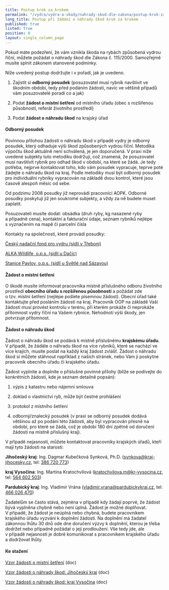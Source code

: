 ```yaml
---
title: Postup krok za krokem
permalink: "/vydra/vydra-a-skody/nahrady-skod-dle-zakona/postup-krok-za-krokem"
long_title: Postup při žádání o náhrady škod krok za krokem
published: true
listed: true
position: 0
layout: single_column_page
---
```

Pokud máte podezření, že vám vznikla škoda na rybách způsobená vydrou
říční, můžete požádat o náhrady škod dle Zákona č. 115/2000. Samozřejmě
musíte splnit zákonem stanovené podmínky.

Níže uvedený postup dodržujte i v pořadí, jak je uvedeno.

1. Zajistit si **odborný posudek** (posuzovatel musí rybník navštívit ve
škodním období, tedy před podáním žádosti, navíc ve většině případů vám
posuzovatelé poradí co a jak)

2. Podat **žádost o místní šetření** od místního úřadu (obec
s rozšířenou působností, referát životního prostředí)

3. Podat **žádost o náhradu škod** na krajský úřad

#### Odborný posudek

Povinnou přílohou žádosti o náhradu škod v případě vydry je odborný
posudek, který odhaduje výši škod způsobených vydrou říční. Metodika
výpočtu škod aktuálně není schválená, je jen doporučená. V praxi níže
uvedené subjekty tuto metodiku dodržují, což znamená, že posuzovatel
musí navštívit rybník pro odhad škod v období, na které se žádá. Je tedy
potřeba, nejprve kontaktovat toho, kdo vám posudek vypracuje, teprve
poté žádejte o náhradu škod na kraj. Podle metodiky musí být odborný
posudek pro individuální rybníky vypracován na základě dvou kontrol,
které jsou časově alespoň měsíc od sebe.

Od podzimu 2008 posudky již neprovádí pracovníci AOPK. Odborné posudky
poskytují již jen soukromé subjekty, a vždy za ně budete muset zaplatit.

Posuzovateli musíte dodat: obsádka (druh ryby, kg nasazené ryby
a případně cena), kontaktní a fakturační údaje, seznam rybníků nejlépe
s vyznačením na mapě či parcelní čísla

Kontakty na společnosti, které provádí posudky:

[Český nadační fond pro vydru (sídlí v Třeboni)][1]

[ALKA Wildlife, o.p.s. (sídlí u Dačic)][2]

[Stanice Pavlov, o.p.s. (sídlí u Světlé nad Sázavou)][3]

#### Žádost o místní šetření

O škodě musíte informovat pracovníka místně příslušného odboru životního
prostředí **obecního úřadu s rozšířenou působností** a požádat zde
o tzv. místní šetření (nejlépe pošlete písemnou žádost). Obecní úřad
také kontaktujte před posláním žádosti na kraj. Pracovník OOP na základě
Vaší žádosti musí provést kontrolu v terénu, při kterém prokáže či
neprokáže přítomnost vydry říční na Vašem rybníce. Nehodnotí výši škody,
jen potvrzuje přítomnost.

#### Žádost o náhradu škod

Žádost o náhradu škod se podává k místně příslušnému **krajskému
úřadu**. V případě, že žádáte o náhradu škod na více rybníků, které se
nachází ve více krajích, musíte poslat na každý kraj žádost zvlášť.
Žádost o náhradu škod si můžete stáhnout například z našich stránek,
nebo Vám ji poskytne pracovník obecního úřadu či krajského úřadu.

Žádost vyplníte a doplníte o příslušné povinné přílohy (blíže se
podívejte do konkrétních žádostí, kde je seznam detailně popsán):

1. výpis z katastru nebo nájemní smlouva

2. doklad o vlastnictví ryb, může být čestné prohlášení

3. protokol z místního šetření

4. odborný/znalecký posudek (v praxi se odborný posudek dodává většinou
   až po podání této žádosti, aby byl vypracován přesně na období, pro
   které se žádá, což je období 180 dní zpětně od doručení žádosti na
   místně příslušný kraj).

V případě nejasností, můžete kontaktovat pracovníky krajských úřadů,
kteří mají tyto žádosti na starosti:

**Jihočeský kraj**: Ing. Dagmar Kubečková Synková, Ph.D.
([synkova@kraj-jihocesky.cz](mailto:synkova@kraj-jihocesky.cz), tel:
[386 720 773](tel:+420-386-720-773))

**kraj Vysočina**: Ing. Martina Kratochvílová
([kratochvilova.m@kr-vysocina.cz](mailto:kratochvilova.m@kr-vysocina.cz),
tel: [564 602 503](tel:+420-564-602-503))

**Pardubický kraj**: Ing. Vladimír Vrána
([vladimir.vrana@pardubickykraj.cz](mailto:vladimir.vrana@pardubickykraj.cz),
tel: [466 026 470](tel:+420-466-026-470))

Žadatelům se často stává, zejména v případě kdy žádají poprvé, že žádost
bývá vyplněna chybně nebo není úplná. Žádost je možné
doplňovat. V případě, že žádost je neúplná nebo chybná, budete
pracovníkem krajského úřadu vyzváni k doplnění žádosti. Na doplnění má
žadatel zákonnou lhůtu 30 dnů ode dne doručení výzvy k doplnění, kterou
je třeba dodržet nebo případně požádat o její prodloužení. Vše tedy jde,
ale v případě nejasností je dobré komunikovat s pracovníkem krajského
úřadu a dodržovat lhůty.

#### Ke stažení

[Vzor žádosti o místní šetření](/uploads/vzor_zadost_mistni_setreni.doc)
(doc)

[Vzor žádosti o náhrady škod: Jihočeský
kraj](/uploads/vzor_zadost_jihocesky.doc) (doc)

[Vzor žádosti o náhrady škod: kraj
Vysočina](/uploads/vzor_zadost_vysocina.doc) (doc)


[1]: http://vydry.org/nas-tym/ "Český nadační fond pro vydru"
[2]: http://www.alkawildlife.eu/page.php?mx=7_vydra-a-skody&ax=3_jak-zadat-o-nahradu-skod&lx=cz&ft=&us= "ALKA Wildlife, o.p.s."
[3]: http://www.stanicepavlov.eu/kontakt "Stanice Pavlov, o.p.s."
